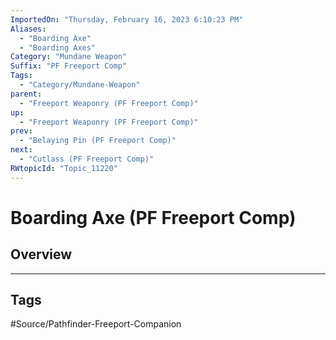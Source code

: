 ```yaml
---
ImportedOn: "Thursday, February 16, 2023 6:10:23 PM"
Aliases:
  - "Boarding Axe"
  - "Boarding Axes"
Category: "Mundane Weapon"
Suffix: "PF Freeport Comp"
Tags:
  - "Category/Mundane-Weapon"
parent:
  - "Freeport Weaponry (PF Freeport Comp)"
up:
  - "Freeport Weaponry (PF Freeport Comp)"
prev:
  - "Belaying Pin (PF Freeport Comp)"
next:
  - "Cutlass (PF Freeport Comp)"
RWtopicId: "Topic_11220"
---
```

# Boarding Axe (PF Freeport Comp)
## Overview

---
## Tags
#Source/Pathfinder-Freeport-Companion


